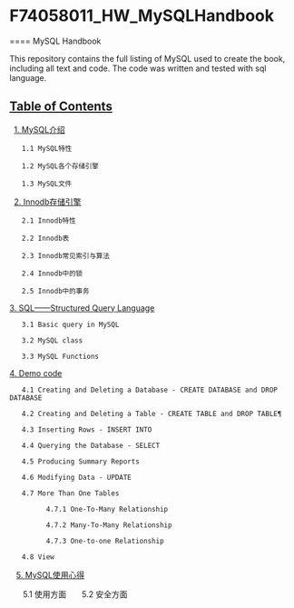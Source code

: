 # F74058011_HW_MySQLHandbook
====
MySQL Handbook

This repository contains the full listing of MySQL used to create the book, including all text and code. The code was written and tested with sql language.

## [Table of Contents](http://nbviewer.jupyter.org/github/jakevdp/PythonDataScienceHandbook/blob/master/notebooks/Index.ipynb)
   [1. MySQL介绍](https://github.com/chenlifeng/F74058011_HW_MySQLHandbook/blob/master/notebook/Introduction%20of%20MySQL.ipynb)
  
  
  
  
       1.1 MySQL特性

       1.2 MySQL各个存储引擎

       1.3 MySQL文件
       
    [2. Innodb存储引擎](https://github.com/chenlifeng/F74058011_HW_MySQLHandbook/blob/master/notebook/Introduction%20of%20Innodb.ipynb)
  
       2.1 Innodb特性

       2.2 Innodb表

       2.3 Innodb常见索引与算法

       2.4 Innodb中的锁

       2.5 Innodb中的事务
       
 [3. SQL——Structured Query Language](https://github.com/chenlifeng/F74058011_HW_MySQLHandbook/blob/master/notebook/SQL%20language.ipynb)
  
       3.1 Basic query in MySQL

       3.2 MySQL class

       3.3 MySQL Functions
       
 [4. Demo code](https://github.com/chenlifeng/F74058011_HW_MySQLHandbook/blob/master/notebook/sample%20code.ipynb)
  
       4.1 Creating and Deleting a Database - CREATE DATABASE and DROP DATABASE

       4.2 Creating and Deleting a Table - CREATE TABLE and DROP TABLE¶

       4.3 Inserting Rows - INSERT INTO
       
       4.4 Querying the Database - SELECT
       
       4.5 Producing Summary Reports
       
       4.6 Modifying Data - UPDATE
       
       4.7 More Than One Tables
       
             4.7.1 One-To-Many Relationship
             
             4.7.2 Many-To-Many Relationship
             
             4.7.3 One-to-one Relationship
       
       4.8 View
       
    [5. MySQL使用心得](https://github.com/chenlifeng/F74058011_HW_MySQLHandbook/blob/master/notebook/experience.ipynb)
  
        5.1 使用方面
        5.2 安全方面 
   
   
   
